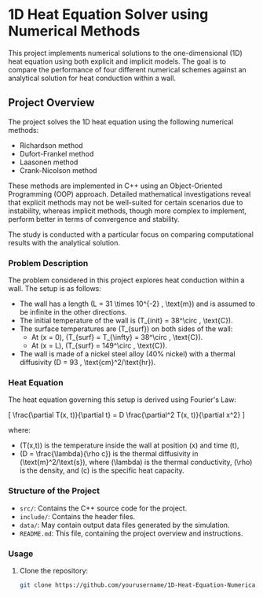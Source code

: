# 1D Heat Equation Solver using Numerical Methods

This project implements numerical solutions to the one-dimensional (1D) heat equation using both explicit and implicit models. The goal is to compare the performance of four different numerical schemes against an analytical solution for heat conduction within a wall.

## Project Overview

The project solves the 1D heat equation using the following numerical methods:

- Richardson method
- Dufort-Frankel method
- Laasonen method
- Crank-Nicolson method

These methods are implemented in C++ using an Object-Oriented Programming (OOP) approach. Detailed mathematical investigations reveal that explicit methods may not be well-suited for certain scenarios due to instability, whereas implicit methods, though more complex to implement, perform better in terms of convergence and stability.

The study is conducted with a particular focus on comparing computational results with the analytical solution.

### Problem Description

The problem considered in this project explores heat conduction within a wall. The setup is as follows:

- The wall has a length \(L = 31 \times 10^{-2} \, \text{m}\) and is assumed to be infinite in the other directions.
- The initial temperature of the wall is \(T_{init} = 38^\circ \, \text{C}\).
- The surface temperatures are \(T_{surf}\) on both sides of the wall:
  - At \(x = 0\), \(T_{surf} = T_{\infty} = 38^\circ \, \text{C}\).
  - At \(x = L\), \(T_{surf} = 149^\circ \, \text{C}\).
- The wall is made of a nickel steel alloy (40% nickel) with a thermal diffusivity \(D = 93 \, \text{cm}^2/\text{hr}\).

### Heat Equation

The heat equation governing this setup is derived using Fourier's Law:

\[
\frac{\partial T(x, t)}{\partial t} = D \frac{\partial^2 T(x, t)}{\partial x^2}
\]

where:
- \(T(x,t)\) is the temperature inside the wall at position \(x\) and time \(t\),
- \(D = \frac{\lambda}{\rho c}\) is the thermal diffusivity in \(\text{m}^2/\text{s}\), where \(\lambda\) is the thermal conductivity, \(\rho\) is the density, and \(c\) is the specific heat capacity.

### Structure of the Project

- `src/`: Contains the C++ source code for the project.
- `include/`: Contains the header files.
- `data/`: May contain output data files generated by the simulation.
- `README.md`: This file, containing the project overview and instructions.

### Usage

1. Clone the repository:
   ```bash
   git clone https://github.com/yourusername/1D-Heat-Equation-Numerical-Methods.git
